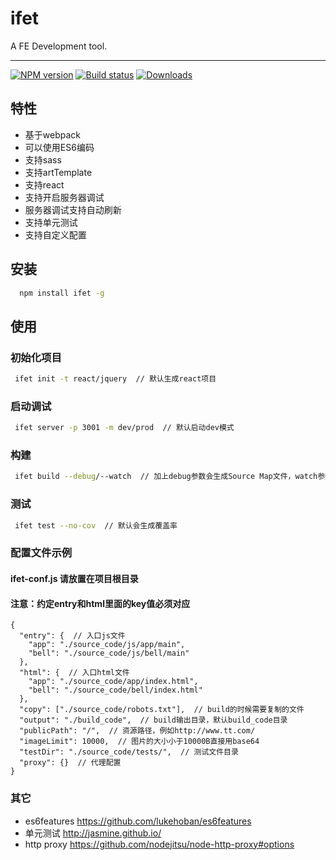 # ifet

A FE Development tool.

----

[![NPM version][npm-image]][npm-url]
[![Build status][travis-image]][travis-url]
[![Downloads][downloads-image]][downloads-url]

[npm-image]: https://img.shields.io/npm/v/ifet.svg?style=flat-square
[npm-url]: https://npmjs.org/package/ifet
[travis-image]: https://img.shields.io/travis/scautank/ifet.svg?style=flat-square
[travis-url]: https://travis-ci.org/scautank/ifet
[downloads-image]: http://img.shields.io/npm/dm/ifet.svg?style=flat-square
[downloads-url]: https://npmjs.org/package/ifet

## 特性

- 基于webpack
- 可以使用ES6编码
- 支持sass
- 支持artTemplate
- 支持react
- 支持开启服务器调试
- 服务器调试支持自动刷新
- 支持单元测试
- 支持自定义配置

## 安装

```bash
  npm install ifet -g
```

## 使用

### 初始化项目

```bash
 ifet init -t react/jquery  // 默认生成react项目
```

### 启动调试

```bash
 ifet server -p 3001 -m dev/prod  // 默认启动dev模式
```

### 构建

```bash
 ifet build --debug/--watch  // 加上debug参数会生成Source Map文件，watch参数会监控文件变化重新执行build操作
```

### 测试

```bash
 ifet test --no-cov  // 默认会生成覆盖率
```

### 配置文件示例

#### ifet-conf.js 请放置在项目根目录

#### 注意：约定entry和html里面的key值必须对应

```text
{
  "entry": {  // 入口js文件
    "app": "./source_code/js/app/main",
    "bell": "./source_code/js/bell/main"
  },
  "html": {  // 入口html文件
    "app": "./source_code/app/index.html",
    "bell": "./source_code/bell/index.html"
  },
  "copy": ["./source_code/robots.txt"],  // build的时候需要复制的文件
  "output": "./build_code",  // build输出目录，默认build_code目录
  "publicPath": "/",  // 资源路径，例如http://www.tt.com/
  "imageLimit": 10000,  // 图片的大小小于10000B直接用base64
  "testDir": "./source_code/tests/",  // 测试文件目录
  "proxy": {}  // 代理配置
}
```

### 其它

- es6features https://github.com/lukehoban/es6features
- 单元测试 http://jasmine.github.io/
- http proxy https://github.com/nodejitsu/node-http-proxy#options
